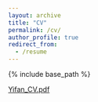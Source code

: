 ```yaml
---
layout: archive
title: "CV"
permalink: /cv/
author_profile: true
redirect_from:
  - /resume
---
```


{% include base_path %}

[Yifan_CV.pdf](https://github.com/yifanwang123/yifanwang123.github.io/files/11415109/Yifan_CV.pdf)




